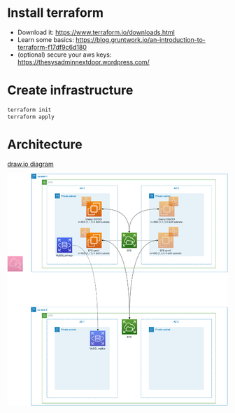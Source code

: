 # Install terraform
* Download it: https://www.terraform.io/downloads.html
* Learn some basics: https://blog.gruntwork.io/an-introduction-to-terraform-f17df9c6d180
* (optional) secure your aws keys: https://thesysadminnextdoor.wordpress.com/

# Create infrastructure
```aidl
terraform init
terraform apply
```

# Architecture
[draw.io diagram](/HA_DR%20EFS.drawio)

![](/HA_DR%20EFS.png)
